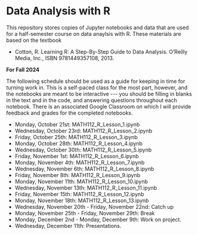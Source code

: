 # Data Analysis with R
This repository stores copies of Jupyter notebooks and data that are used for a half-semester course on data anaylsis with R. These materials are based on the textbook 

* Cotton, R. Learning R: A Step-By-Step Guide to Data Analysis. O’Reilly Media, Inc., ISBN 9781449357108, 2013.

**For Fall 2024**

The following schedule should be used as a guide for keeping in time for turning work in. This is a self-paced class for the most part, however, and the notebooks are meant to be interactive --- you should be filling in blanks in the text and in the code, and answering questions throughout each notebook. There is an associated Google Classroom on which I will provide feedback and grades for the completed notebooks.

* Monday, October 21st: MATH112_R_Lesson_1.ipynb
* Wednesday, October 23rd: MATH112_R_Lesson_2.ipynb
* Friday, October 25th: MATH112_R_Lesson_3.ipynb
* Monday, October 28th: MATH112_R_Lesson_4.ipynb
* Wednesday, October 30th: MATH112_R_Lesson_5.ipynb
* Friday, November 1st: MATH112_R_Lesson_6.ipynb
* Monday, November 4th: MATH112_R_Lesson_7.ipynb
* Wednesday, November 6th: MATH112_R_Lesson_8.ipynb
* Friday, November 8th: MATH112_R_Lesson_9.ipynb
* Monday, November 11th: MATH112_R_Lesson_10.ipynb
* Wednesday, November 13th: MATH112_R_Lesson_11.ipynb
* Friday, November 15th: MATH112_R_Lesson_12.ipynb
* Monday, November 18th: MATH112_R_Lesson_13.ipynb
* Wednesday, November 20th - Friday, November 22nd: Catch up
* Monday, November 25th - Friday, November 29th: Break
* Monday, December 2nd - Monday, December 9th: Work on project.
* Wednesday, December 11th: Presentations.
